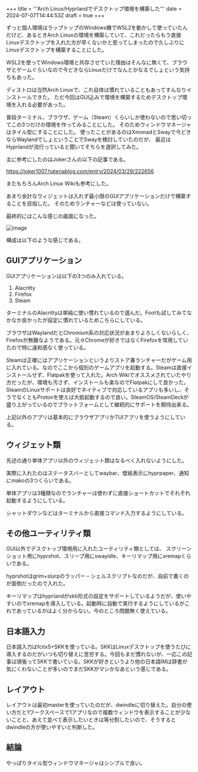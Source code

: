 +++
title = '''Arch Linux/Hyprlandでデスクトップ環境を構築した'''
date = 2024-07-07T14:44:53Z
draft = true
+++

ずっと個人環境はラップトップのWindows機でWSL2を動かして使っていたんだけど、あるときArch Linuxの環境を構築していて、これだったらもう直接Linuxデスクトップを入れた方が早くないかと思ってしまったので久しぶりにLinuxデスクトップを構築することにした。

WSL2を使ってWindows環境と共存させていた理由はそんなに無くて、ブラウザとゲームぐらいなので今どきならLinuxだけでなんとかなるでしょという気持ちもあった。

ディストロは当然Arch Linuxで、これ自体は慣れていることもあってすんなりインストールできた。
ただ今回はGUI込みで環境を構築するためデスクトップ環境を入れる必要があった。

普段ターミナル、ブラウザ、ゲーム（Steam）くらいしか使わないので思い切ってこの3つだけの環境を作ってみることにした。
そのためウィンドウマネージャはタイル型にすることにした。
使ったことがあるのはXmonadとSwayで今どきならWaylandでしょということでSwayを検討していたのだが、
最近はHyprlandが流行っていると聞いてそちらを選択してみた。

主に参考にしたのはJokerさんの以下の記事である。

https://joker1007.hatenablog.com/entry/2024/03/29/222656

またもちろんArch Linux Wikiも参考にした。

あまり余計なウィジェットは入れず最小限のGUIアプリケーションだけで構築することを目指した。
そのためランチャーなどは使っていない。

最終的にはこんな感じの画面になった。

![image](https://github.com/minoritea/blog/assets/3453386/112e451d-2fe0-40bb-b166-95dc39aa9c9c)

構成は以下のような感じである。

## GUIアプリケーション
GUIアプリケーションは以下の3つのみ入れている。

1. Alacritty
2. Firefox
3. Steam

ターミナルのAlacrittyは単純に使い慣れているので選んだ。Footも試してみてなかなか良かったが設定に慣れているためこちらにしている。

ブラウザはWaylandだとChromium系の対応状況があまりよろしくないらしく、Firefoxが無難なようである。元々Chromeが好きではなくFirefoxを常用していたので特に違和感なく使っている。

Steamは正確にはアプリケーションというよりストア兼ランチャーだがゲーム用に入れている。なのでここから個別のゲームアプリを起動する。Steamは直接インストールせず、Flatpakを使って入れた。Arch Wikiでオススメされていたやり方だったが、環境も汚さず、インストールも楽なのでFlatpakにして良かった。SteamのLinuxサポートは良好でネイティブで対応しているアプリも多いし、そうでなくともProtonを使えば大抵起動するので良い。SteamOS/SteamDeckが盛り上がっているのでプラットフォームとして継続的にサポートを期待出来る。

上記以外のアプリは基本的にブラウザアプリかTUIアプリを使うようにしている。

## ウィジェット類
先述の通り単体アプリ以外のウィジェット類はなるべく入れないようにした。

実際に入れたのはステータスバーとしてwaybar、壁紙表示にhyprpaper、通知にmakoの3つくらいである。

単体アプリは3種類なのでランチャーは使わずに直接ショートカットでそれぞれ起動するようにしている。

シャットダウンなどはターミナルから直接コマンド入力するようにしている。

## その他ユーティリティ類
GUI以外でデスクトップ環境用に入れたユーティリティ類としては、
スクリーンショット用にhyprshot、スリープ用にswayidle、キーリマップ用にxremapくらいである。

hyprshotはgrim+slurpのラッパー・シェルスクリプトなのだが、自前で書くのが面倒だったので入れた。

キーリマップはhyprlandがxkb形式の設定をサポートしているようだが、使いやすいのでxremapを導入している。起動時に自動で実行するようにしているがこれであっているかはよく分からない。今のところ問題無く使えている。

## 日本語入力
日本語入力はfcitx5+SKKを使っている。SKKはLinuxデスクトップを使うたびに導入するのだがいつも切り替えに苦労する。今回もまだ慣れないが、一応この記事は頑張ってSKKで書いている。SKKが好きというより他の日本語IMは辞書が気にくわないことが多いのでまだSKKがマシかなあという感じである。

## レイアウト
レイアウトは最初masterを使っていたのだが、dwindleに切り替えた。自分の使い方だと1ワークスペースで1アプリなので複数ウィンドウを表示することが少ないことと、あえて並べて表示したいときは等分割したいので、そうするとdwindleの方が使いやすいと判断した。

## 結論
やっぱりタイル型ウィンドウマネージャはシンプルで良い。
